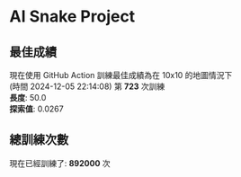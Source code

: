 
# AI Snake Project

## **最佳成績**



















































































































































































































現在使用 GitHub Action 訓練最佳成績為在 10x10 的地圖情況下  
(時間 2024-12-05 22:14:08) 第 **723** 次訓練  
**長度**: 50.0  
**探索值**: 0.0267







































































































































































































































































































































































































































## 總訓練次數
現在已經訓練了: **892000** 次
